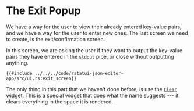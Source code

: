 # The Exit Popup

We have a way for the user to view their already entered key-value pairs, and we have a way for the
user to enter new ones. The last screen we need to create, is the exit/confirmation screen.

In this screen, we are asking the user if they want to output the key-value pairs they have entered
in the `stdout` pipe, or close without outputting anything.

```rust,no_run,noplayground
{{#include ../../../code/ratatui-json-editor-app/src/ui.rs:exit_screen}}
```

The only thing in this part that we haven't done before, is use the 
[`Clear`](https://docs.rs/ratatui/latest/ratatui/widgets/struct.Clear.html) widget. This is a
special widget that does what the name suggests --- it clears everything in the space it is
rendered.
